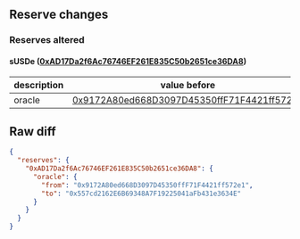 ## Reserve changes

### Reserves altered

#### sUSDe ([0xAD17Da2f6Ac76746EF261E835C50b2651ce36DA8](https://era.zksync.network//address/0xAD17Da2f6Ac76746EF261E835C50b2651ce36DA8))

| description | value before | value after |
| --- | --- | --- |
| oracle | [0x9172A80ed668D3097D45350ffF71F4421ff572e1](https://era.zksync.network//address/0x9172A80ed668D3097D45350ffF71F4421ff572e1) | [0x557cd2162E6B69348A7F19225041aFb431e3634E](https://era.zksync.network//address/0x557cd2162E6B69348A7F19225041aFb431e3634E) |


## Raw diff

```json
{
  "reserves": {
    "0xAD17Da2f6Ac76746EF261E835C50b2651ce36DA8": {
      "oracle": {
        "from": "0x9172A80ed668D3097D45350ffF71F4421ff572e1",
        "to": "0x557cd2162E6B69348A7F19225041aFb431e3634E"
      }
    }
  }
}
```